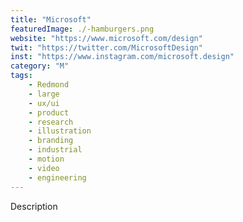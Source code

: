 ```yaml
---
title: "Microsoft"
featuredImage: ./-hamburgers.png
website: "https://www.microsoft.com/design"
twit: "https://twitter.com/MicrosoftDesign"
inst: "https://www.instagram.com/microsoft.design"
category: "M"
tags:
    - Redmond
    - large
    - ux/ui
    - product
    - research
    - illustration
    - branding
    - industrial
    - motion
    - video
    - engineering
---
```


Description
